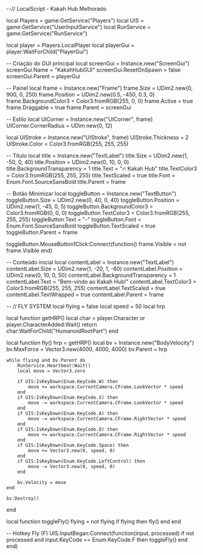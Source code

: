 --// LocalScript - Kakah Hub Melhorado

local Players = game:GetService("Players")
local UIS = game:GetService("UserInputService")
local RunService = game:GetService("RunService")

local player = Players.LocalPlayer
local playerGui = player:WaitForChild("PlayerGui")

-- Criação do GUI principal
local screenGui = Instance.new("ScreenGui")
screenGui.Name = "KakahHubGUI"
screenGui.ResetOnSpawn = false
screenGui.Parent = playerGui

-- Painel
local frame = Instance.new("Frame")
frame.Size = UDim2.new(0, 900, 0, 250)
frame.Position = UDim2.new(0.5, -450, 0.3, 0)
frame.BackgroundColor3 = Color3.fromRGB(255, 0, 0)
frame.Active = true
frame.Draggable = true
frame.Parent = screenGui

-- Estilo
local UICorner = Instance.new("UICorner", frame)
UICorner.CornerRadius = UDim.new(0, 12)

local UIStroke = Instance.new("UIStroke", frame)
UIStroke.Thickness = 2
UIStroke.Color = Color3.fromRGB(255, 255, 255)

-- Título
local title = Instance.new("TextLabel")
title.Size = UDim2.new(1, -50, 0, 40)
title.Position = UDim2.new(0, 10, 0, 0)
title.BackgroundTransparency = 1
title.Text = "🔥 Kakah Hub"
title.TextColor3 = Color3.fromRGB(255, 255, 255)
title.TextScaled = true
title.Font = Enum.Font.SourceSansBold
title.Parent = frame

-- Botão Minimizar
local toggleButton = Instance.new("TextButton")
toggleButton.Size = UDim2.new(0, 40, 0, 40)
toggleButton.Position = UDim2.new(1, -45, 0, 5)
toggleButton.BackgroundColor3 = Color3.fromRGB(0, 0, 0)
toggleButton.TextColor3 = Color3.fromRGB(255, 255, 255)
toggleButton.Text = "-"
toggleButton.Font = Enum.Font.SourceSansBold
toggleButton.TextScaled = true
toggleButton.Parent = frame

toggleButton.MouseButton1Click:Connect(function()
    frame.Visible = not frame.Visible
end)

-- Conteúdo inicial
local contentLabel = Instance.new("TextLabel")
contentLabel.Size = UDim2.new(1, -20, 1, -60)
contentLabel.Position = UDim2.new(0, 10, 0, 50)
contentLabel.BackgroundTransparency = 1
contentLabel.Text = "Bem-vindo ao Kakah Hub!"
contentLabel.TextColor3 = Color3.fromRGB(255, 255, 255)
contentLabel.TextScaled = true
contentLabel.TextWrapped = true
contentLabel.Parent = frame

-- // FLY SYSTEM
local flying = false
local speed = 50
local hrp

local function getHRP()
    local char = player.Character or player.CharacterAdded:Wait()
    return char:WaitForChild("HumanoidRootPart")
end

local function fly()
    hrp = getHRP()
    local bv = Instance.new("BodyVelocity")
    bv.MaxForce = Vector3.new(4000, 4000, 4000)
    bv.Parent = hrp

    while flying and bv.Parent do
        RunService.Heartbeat:Wait()
        local move = Vector3.zero

        if UIS:IsKeyDown(Enum.KeyCode.W) then
            move += workspace.CurrentCamera.CFrame.LookVector * speed
        end
        if UIS:IsKeyDown(Enum.KeyCode.S) then
            move -= workspace.CurrentCamera.CFrame.LookVector * speed
        end
        if UIS:IsKeyDown(Enum.KeyCode.A) then
            move -= workspace.CurrentCamera.CFrame.RightVector * speed
        end
        if UIS:IsKeyDown(Enum.KeyCode.D) then
            move += workspace.CurrentCamera.CFrame.RightVector * speed
        end
        if UIS:IsKeyDown(Enum.KeyCode.Space) then
            move += Vector3.new(0, speed, 0)
        end
        if UIS:IsKeyDown(Enum.KeyCode.LeftControl) then
            move -= Vector3.new(0, speed, 0)
        end

        bv.Velocity = move
    end

    bv:Destroy()
end

local function toggleFly()
    flying = not flying
    if flying then
        fly()
    end
end

-- Hotkey Fly (F)
UIS.InputBegan:Connect(function(input, processed)
    if not processed and input.KeyCode == Enum.KeyCode.F then
        toggleFly()
    end
end)
